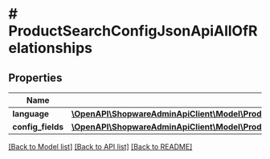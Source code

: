 # # ProductSearchConfigJsonApiAllOfRelationships

## Properties

Name | Type | Description | Notes
------------ | ------------- | ------------- | -------------
**language** | [**\OpenAPI\ShopwareAdminApiClient\Model\ProductSearchConfigJsonApiAllOfRelationshipsLanguage**](ProductSearchConfigJsonApiAllOfRelationshipsLanguage.md) |  | [optional]
**config_fields** | [**\OpenAPI\ShopwareAdminApiClient\Model\ProductSearchConfigJsonApiAllOfRelationshipsConfigFields**](ProductSearchConfigJsonApiAllOfRelationshipsConfigFields.md) |  | [optional]

[[Back to Model list]](../../README.md#models) [[Back to API list]](../../README.md#endpoints) [[Back to README]](../../README.md)
